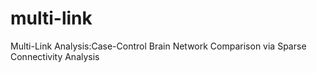 # multi-link
Multi-Link Analysis:Case-Control Brain Network Comparison via Sparse Connectivity Analysis
